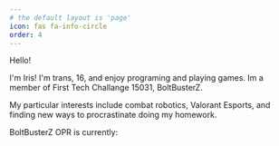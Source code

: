 ```yaml
---
# the default layout is 'page'
icon: fas fa-info-circle
order: 4
---
```

<head>
<script language = 'javascript'> 
function getOPR() {axios.get("https://api.ftcscout.org/rest/v1/teams/15031/quick-stats?season=2023&region=All").then(response => {var opr = response.data["tot"]["value"]; document.getElementById("opr").innerHTML = opr;}) rl.close();}
</script>
</head>
Hello!

I'm Iris! I'm trans, 16, and enjoy programing and playing games. Im a member of First Tech Challange 15031, BoltBusterZ. 

My particular interests include combat robotics, Valorant Esports, and finding new ways to procrastinate doing my homework.

<body onload = "getOPR()">BoltBusterZ OPR is currently: <b><span id = "opr"></span></b></body>